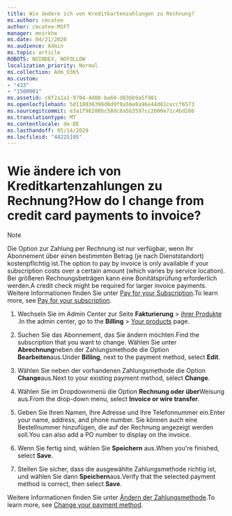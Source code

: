 ```yaml
---
title: Wie ändere ich von Kreditkartenzahlungen zu Rechnung?
ms.author: cmcatee
author: cmcatee-MSFT
manager: mnirkhe
ms.date: 04/21/2020
ms.audience: Admin
ms.topic: article
ROBOTS: NOINDEX, NOFOLLOW
localization_priority: Normal
ms.collection: Adm_O365
ms.custom:
- "433"
- "1500001"
ms.assetid: c8f2a1a1-9704-4d08-ba60-d836b9a5f981
ms.openlocfilehash: 5d118036398d8d9f9a56e8a96e44d81ceccf6573
ms.sourcegitcommit: e3a1f96200bc58dc8a5b3597cc2600e71c4bd266
ms.translationtype: MT
ms.contentlocale: de-DE
ms.lasthandoff: 05/14/2020
ms.locfileid: "44225195"
---
```

# <a name="how-do-i-change-from-credit-card-payments-to-invoice"></a><span data-ttu-id="456d8-102">Wie ändere ich von Kreditkartenzahlungen zu Rechnung?</span><span class="sxs-lookup"><span data-stu-id="456d8-102">How do I change from credit card payments to invoice?</span></span>

> [!NOTE]
> <span data-ttu-id="456d8-103">Die Option zur Zahlung per Rechnung ist nur verfügbar, wenn Ihr Abonnement über einen bestimmten Betrag (je nach Dienststandort) kostenpflichtig ist.</span><span class="sxs-lookup"><span data-stu-id="456d8-103">The option to pay by invoice is only available if your subscription costs over a certain amount (which varies by service location).</span></span> <span data-ttu-id="456d8-104">Bei größeren Rechnungsbeträgen kann eine Bonitätsprüfung erforderlich werden.</span><span class="sxs-lookup"><span data-stu-id="456d8-104">A credit check might be required for larger invoice payments.</span></span> <span data-ttu-id="456d8-105">Weitere Informationen finden Sie unter [Pay for your Subscription](https://docs.microsoft.com/office365/admin/subscriptions-and-billing/pay-for-your-subscription).</span><span class="sxs-lookup"><span data-stu-id="456d8-105">To learn more, see [Pay for your subscription](https://docs.microsoft.com/office365/admin/subscriptions-and-billing/pay-for-your-subscription).</span></span>

1. <span data-ttu-id="456d8-106">Wechseln Sie im Admin Center zur Seite **Fakturierung**  >  [ihrer Produkte](https://go.microsoft.com/fwlink/p/?linkid=842054) .</span><span class="sxs-lookup"><span data-stu-id="456d8-106">In the admin center, go to the **Billing** > [Your products](https://go.microsoft.com/fwlink/p/?linkid=842054) page.</span></span>

2. <span data-ttu-id="456d8-107">Suchen Sie das Abonnement, das Sie ändern möchten.</span><span class="sxs-lookup"><span data-stu-id="456d8-107">Find the subscription that you want to change.</span></span> <span data-ttu-id="456d8-108">Wählen Sie unter **Abrechnung**neben der Zahlungsmethode die Option **Bearbeiten**aus.</span><span class="sxs-lookup"><span data-stu-id="456d8-108">Under **Billing**, next to the payment method, select **Edit**.</span></span>

3. <span data-ttu-id="456d8-109">Wählen Sie neben der vorhandenen Zahlungsmethode die Option **Change**aus.</span><span class="sxs-lookup"><span data-stu-id="456d8-109">Next to your existing payment method, select **Change**.</span></span>

4. <span data-ttu-id="456d8-110">Wählen Sie im Dropdownmenü die Option **Rechnung oder über**Weisung aus.</span><span class="sxs-lookup"><span data-stu-id="456d8-110">From the drop-down menu, select **Invoice or wire transfer**.</span></span>

5. <span data-ttu-id="456d8-111">Geben Sie Ihren Namen, Ihre Adresse und Ihre Telefonnummer ein.</span><span class="sxs-lookup"><span data-stu-id="456d8-111">Enter your name, address, and phone number.</span></span> <span data-ttu-id="456d8-112">Sie können auch eine Bestellnummer hinzufügen, die auf der Rechnung angezeigt werden soll.</span><span class="sxs-lookup"><span data-stu-id="456d8-112">You can also add a PO number to display on the invoice.</span></span>

6. <span data-ttu-id="456d8-113">Wenn Sie fertig sind, wählen Sie **Speichern** aus.</span><span class="sxs-lookup"><span data-stu-id="456d8-113">When you're finished, select **Save**.</span></span>

7. <span data-ttu-id="456d8-114">Stellen Sie sicher, dass die ausgewählte Zahlungsmethode richtig ist, und wählen Sie dann **Speichern**aus.</span><span class="sxs-lookup"><span data-stu-id="456d8-114">Verify that the selected payment method is correct, then select **Save**.</span></span>

<span data-ttu-id="456d8-115">Weitere Informationen finden Sie unter [Ändern der Zahlungsmethode](https://docs.microsoft.com/microsoft-365/commerce/billing-and-payments/change-payment-method).</span><span class="sxs-lookup"><span data-stu-id="456d8-115">To learn more, see [Change your payment method](https://docs.microsoft.com/microsoft-365/commerce/billing-and-payments/change-payment-method).</span></span>